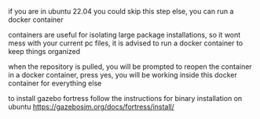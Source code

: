 if you are in ubuntu 22.04 you could skip this step
else, you can run a docker container

containers are useful for isolating large package installations, so it wont mess with your current pc files, it is advised to run a docker container to keep things organized

when the repository is pulled, you will be prompted to reopen the container in a docker container, press yes, you will be working inside this docker container for everything else

to install gazebo fortress follow the instructions for binary installation on ubuntu
https://gazebosim.org/docs/fortress/install/


